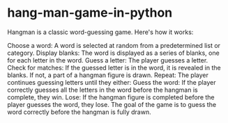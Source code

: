 # hang-man-game-in-python

Hangman is a classic word-guessing game. Here's how it works:

Choose a word: A word is selected at random from a predetermined list or category.
Display blanks: The word is displayed as a series of blanks, one for each letter in the word.
Guess a letter: The player guesses a letter.
Check for matches: If the guessed letter is in the word, it is revealed in the blanks. If not, a part of a hangman figure is drawn.
Repeat: The player continues guessing letters until they either:
Guess the word: If the player correctly guesses all the letters in the word before the hangman is complete, they win.
Lose: If the hangman figure is completed before the player guesses the word, they lose.
The goal of the game is to guess the word correctly before the hangman is fully drawn.

